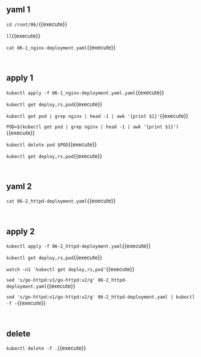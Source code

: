 <br>

## yaml 1

`cd /root/06/`{{execute}}

`ll`{{execute}}

`cat 06-1_nginx-deployment.yaml`{{execute}}

<br>

## apply 1

`kubectl apply -f 06-1_nginx-deployment.yaml.yaml`{{execute}}

`kubectl get deploy,rs,pod`{{execute}}

`kubectl get pod | grep nginx | head -1 | awk '{print $1}'`{{execute}}

`POD=$(kubectl get pod | grep nginx | head -1 | awk '{print $1}')`{{execute}}

`kubectl delete pod $POD`{{execute}}

`kubectl get deploy,rs,pod`{{execute}}

<br>

## yaml 2

`cat 06-2_httpd-deployment.yaml`{{execute}}

<br>

## apply 2

`kubectl apply -f 06-2_httpd-deployment.yaml`{{execute}}

`kubectl get deploy,rs,pod`{{execute}}

`watch -n1 'kubectl get deploy,rs,pod'`{{execute}}

`sed 's/go-httpd:v1/go-httpd:v2/g' 06-2_httpd-deployment.yaml`{{execute}}

`sed 's/go-httpd:v1/go-httpd:v2/g' 06-2_httpd-deployment.yaml | kubectl -f -`{{execute}}

<br>

## delete

`kubectl delete -f .`{{execute}}
